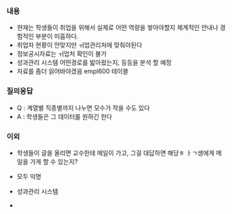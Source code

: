 ### 내용

- 현재는 학생들이 취업을 위해서 실제로 어떤 역량을 쌓아야할지 체계적인 안내나 경험적인 부분이 미흡하다.
- 취업자 현황이 안맞지만 ㅟ업관리처에 맞춰야된다
- 정보공시자료는 ㅟ업처 확인이 불가
- 성과관리 시스템 어떤경로를 밟아왔는지, 등등을 분석 할 예정
- 자료를 좀더 읽어바야겠음
empl600 테이블


### 질의응답

- Q : 계열별 직종별까지 나누면 모수가 작을 수도 있다
- A : 학생들은 그 데이터를 원하긴 한다


### 이외

- 학생들이 글을 올리면 교수한테 메일이 가고, 그걸 대답하면 해당ㅎ ㅏㄱ생에게 메일을 가게 할 수 있는지?
- 모두 익명

- 성과관리 시스템
- 